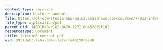 ```yaml
---
content_type: resource
description: Lecture handout.
file: https://ol-ocw-studio-app-qa.s3.amazonaws.com/courses/7-012-introduction-to-biology-fall-2004/395fda567e6a864cfefafe48158f6ed8_lecture6_concept.pdf
file_type: application/pdf
parent_uid: 14091ba0-c182-8670-1272-8d452019f102
resourcetype: Document
title: lecture6_concept.pdf
uid: 395fda56-7e6a-864c-fefa-fe48158f6ed8
---
```

